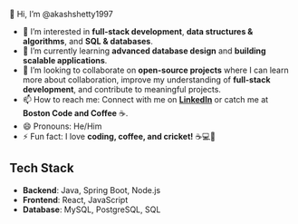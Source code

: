 👋 Hi, I’m @akashshetty1997

- 👀 I’m interested in **full-stack development**, **data structures & algorithms**, and **SQL & databases**.
- 🌱 I’m currently learning **advanced database design** and **building scalable applications**.
- 💞️ I’m looking to collaborate on **open-source projects** where I can learn more about collaboration, improve my understanding of **full-stack development**, and contribute to meaningful projects.
- 📫 How to reach me: Connect with me on **[LinkedIn](https://www.linkedin.com/in/akashshetty1997/)** or catch me at **Boston Code and Coffee** ☕.
- 😄 Pronouns: He/Him
- ⚡ Fun fact: I love **coding, coffee, and cricket!** ☕💻🏏

## Tech Stack
- **Backend**: Java, Spring Boot, Node.js
- **Frontend**: React, JavaScript
- **Database**: MySQL, PostgreSQL, SQL
